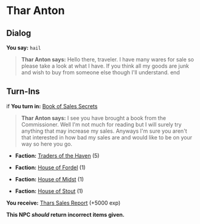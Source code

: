 # Thar Anton
## Dialog

**You say:** `hail`



>**Thar Anton says:** Hello there, traveler. I have many wares for sale so please take a look at what I have. If you think all my goods are junk and wish to buy from someone else though I'll understand.
end

## Turn-Ins





if **You turn in:** [Book of Sales Secrets](/item/26057)


>**Thar Anton says:** I see you have brought a book from the Commissioner. Well I'm not much for reading but I will surely try anything that may increase my sales. Anyways I'm sure you aren't that interested in how bad my sales are and would like to be on your way so here you go.


* __Faction:__ [Traders of the Haven](/faction/1508) (5)


* __Faction:__ [House of Fordel](/faction/1510) (1)


* __Faction:__ [House of Midst](/faction/1511) (1)


* __Faction:__ [House of Stout](/faction/1512) (1)


 **You receive:**  [Thars Sales Report](/item/26058) (+5000 exp)

**This NPC *should* return incorrect items given.**
